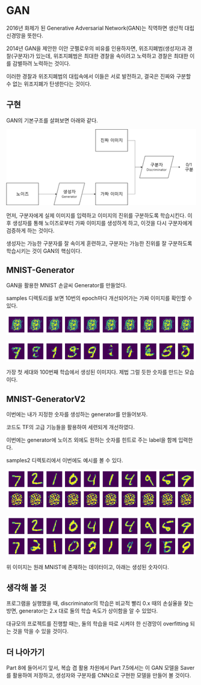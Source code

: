 # GAN
2016년 화제가 된 Generative Adversarial Network(GAN)는 직역하면 생산적 대립 신경망을 뜻한다.

2014년 GAN을 제안한 이안 굿펠로우의 비유를 인용하자면, 위조지폐범(생성자)과 경찰(구분자)가 있는데, 위조지폐범은 최대한 경찰을 속이려고 노력하고 경찰은 최대한 이를 감별하려 노력하는 것이다.

이러한 경찰과 위조지폐범의 대립속에서 이들은 서로 발전하고, 결국은 진짜와 구분할 수 없는 위조지폐가 탄생한다는 것이다.

## 구현
GAN의 기본구조를 살펴보면 아래와 같다.

![img](./img/GANModel.png)

먼저, 구분자에게 실제 이미지를 입력하고 이미지의 진위를 구분하도록 학습시킨다. 이후 생성자를 통해 노이즈로부터 가짜 이미지를 생성하게 하고, 이것을 다시 구분자에게 검증하게 하는 것이다.

생성자는 가능한 구분자를 잘 속이게 훈련하고, 구분자는 가능한 진위를 잘 구분하도록 학습시키는 것이 GAN의 핵심이다.

## MNIST-Generator
GAN을 활용한 MNIST 손글씨 Generator를 만들었다.

samples 디렉토리를 보면 10번의 epoch마다 개선되어가는 가짜 이미지를 확인할 수 있다.

![img](./samples/001.png)

![img](./samples/100.png)

가장 첫 세대와 100번째 학습에서 생성된 이미지다. 제법 그럴 듯한 숫자를 만드는 모습이다.

## MNIST-GeneratorV2
이번에는 내가 지정한 숫자를 생성하는 generator를 만들어보자. 

코드도 TF의 고급 기능들을 활용하여 세련되게 개선하였다.

이번에는 generator에 노이즈 외에도 원하는 숫자를 힌트로 주는 label을 함께 입력한다.

samples2 디렉토리에서 이번에도 예시를 볼 수 있다.

![img](./samples2/001.png)

![img](./samples2/100.png)

위 이미지는 원래 MNIST에 존재하는 데이터이고, 아래는 생성된 숫자이다.

## 생각해 볼 것
프로그램을 실행했을 때, discriminator의 학습은 비교적 빨리 0.x 때의 손실율을 찾는 방면, generator는 2.x 대로 둘의 학습 속도가 상이함을 알 수 있었다.

대규모의 프로젝트를 진행할 때는, 둘의 학습을 따로 시켜야 한 신경망이 overfitting 되는 것을 막을 수 있을 것이다.

## 더 나아가기
Part 8에 들어서기 앞서, 복습 겸 활용 차원에서 Part 7.5에서는 이 GAN 모델을 Saver를 활용하여 저장하고, 생성자와 구분자를 CNN으로 구현한 모델을 만들어 볼 것이다.